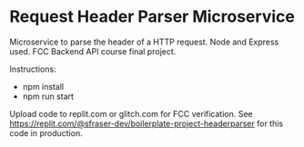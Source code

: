 # Request Header Parser Microservice

Microservice to parse the header of a HTTP request. Node and Express used. FCC Backend API course final project. 

Instructions:

- npm install
- npm run start

Upload code to replit.com or glitch.com for FCC verification.
See <https://replit.com/@sfraser-dev/boilerplate-project-headerparser> for this code in production.
